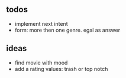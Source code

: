 ## todos

* implement next intent
* form: more then one genre. egal as answer


## ideas
* find movie with mood
* add a rating values: trash or top notch
